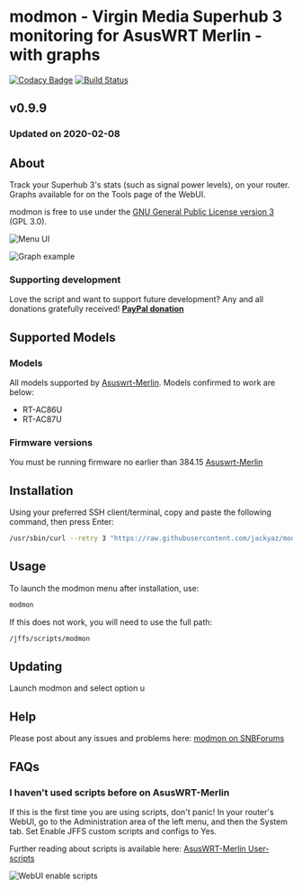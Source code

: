 # modmon - Virgin Media Superhub 3 monitoring for AsusWRT Merlin - with graphs
[![Codacy Badge](https://api.codacy.com/project/badge/Grade/91af8db9cd354643a8ef6a7117be90fb)](https://www.codacy.com/app/jackyaz/modmon?utm_source=github.com&amp;utm_medium=referral&amp;utm_content=jackyaz/modmon&amp;utm_campaign=Badge_Grade)
[![Build Status](https://travis-ci.com/jackyaz/modmon.svg?branch=master)](https://travis-ci.com/jackyaz/modmon)

## v0.9.9
### Updated on 2020-02-08
## About
Track your Superhub 3's stats (such as signal power levels), on your router. Graphs available for on the Tools page of the WebUI.

modmon is free to use under the [GNU General Public License version 3](https://opensource.org/licenses/GPL-3.0) (GPL 3.0).

![Menu UI](https://puu.sh/F4nHO/2cb4951f2d.png)

![Graph example](https://puu.sh/F4nIz/4b076a1e1a.png)

### Supporting development
Love the script and want to support future development? Any and all donations gratefully received!
[**PayPal donation**](https://paypal.me/jackyaz21)

## Supported Models
### Models
All models supported by [Asuswrt-Merlin](https://asuswrt.lostrealm.ca/about). Models confirmed to work are below:
*   RT-AC86U
*   RT-AC87U

### Firmware versions
You must be running firmware no earlier than 384.15 [Asuswrt-Merlin](https://asuswrt.lostrealm.ca/)

## Installation
Using your preferred SSH client/terminal, copy and paste the following command, then press Enter:

```sh
/usr/sbin/curl --retry 3 "https://raw.githubusercontent.com/jackyaz/modmon/master/modmon.sh" -o "/jffs/scripts/modmon" && chmod 0755 /jffs/scripts/modmon && /jffs/scripts/modmon install
```

## Usage
To launch the modmon menu after installation, use:
```sh
modmon
```

If this does not work, you will need to use the full path:
```sh
/jffs/scripts/modmon
```

## Updating
Launch modmon and select option u

## Help
Please post about any issues and problems here: [modmon on SNBForums](https://www.snbforums.com/threads/webui-for-monitoring-virgin-media-superhub-3-stats.61363/)

## FAQs
### I haven't used scripts before on AsusWRT-Merlin
If this is the first time you are using scripts, don't panic! In your router's WebUI, go to the Administration area of the left menu, and then the System tab. Set Enable JFFS custom scripts and configs to Yes.

Further reading about scripts is available here: [AsusWRT-Merlin User-scripts](https://github.com/RMerl/asuswrt-merlin/wiki/User-scripts)

![WebUI enable scripts](https://puu.sh/A3wnG/00a43283ed.png)
